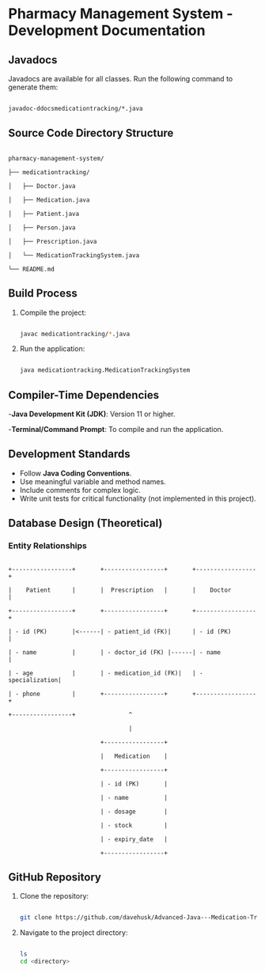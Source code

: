 # Pharmacy Management System - Development Documentation


## Javadocs

Javadocs are available for all classes. Run the following command to generate them:

```bash

javadoc-ddocsmedicationtracking/*.java

```

## Source Code Directory Structure

```

pharmacy-management-system/

├── medicationtracking/

│   ├── Doctor.java

│   ├── Medication.java

│   ├── Patient.java

│   ├── Person.java

│   ├── Prescription.java

│   └── MedicationTrackingSystem.java

└── README.md

```

## Build Process

1. Compile the project:

   ```bash

   javac medicationtracking/*.java

   ```
2. Run the application:

   ```bash

   java medicationtracking.MedicationTrackingSystem

   ```

## Compiler-Time Dependencies

-**Java Development Kit (JDK)**: Version 11 or higher.

-**Terminal/Command Prompt**: To compile and run the application.

## Development Standards

- Follow **Java Coding Conventions**.
- Use meaningful variable and method names.
- Include comments for complex logic.
- Write unit tests for critical functionality (not implemented in this project).

## Database Design (Theoretical)

### Entity Relationships

```

+-----------------+       +-----------------+       +-----------------+

|    Patient      |       |  Prescription   |       |    Doctor       |

+-----------------+       +-----------------+       +-----------------+

| - id (PK)       |<------| - patient_id (FK)|      | - id (PK)       |

| - name          |       | - doctor_id (FK) |------| - name          |

| - age           |       | - medication_id (FK)|   | - specialization|

| - phone         |       +-----------------+       +-----------------+

+-----------------+               ^

                                  |

                          +-----------------+

                          |   Medication    |

                          +-----------------+

                          | - id (PK)       |

                          | - name          |

                          | - dosage        |

                          | - stock         |

                          | - expiry_date   |

                          +-----------------+

```

## GitHub Repository

1. Clone the repository:

   ```bash

   git clone https://github.com/davehusk/Advanced-Java---Medication-Tracking-System.git

   ```
2. Navigate to the project directory:

   ```bash

   ls
   cd <directory>

   ```
